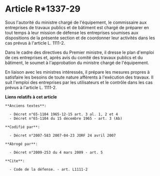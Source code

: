 # Article R*1337-29

Sous l'autorité du ministre chargé de l'équipement, le commissaire aux entreprises de travaux publics et de bâtiment est
chargé de préparer en tout temps à leur mission de défense les entreprises soumises aux dispositions de la présente section
et de coordonner leur activités dans les cas prévus à l'article L. 1111-2. 

Dans le cadre des directives du Premier ministre, il dresse le plan d'emploi de ces entreprises et, après avis du comité des
travaux publics et du bâtiment, le soumet à l'approbation du ministre chargé de l'équipement. 

En liaison avec les ministres intéressés, il prépare les mesures propres à satisfaire les besoins de toute nature afférents à
l'exécution des travaux. Il suit l'emploi des entreprises par les utilisateurs et le contrôle dans les cas prévus à l'article
L. 1111-2.

**Liens relatifs à cet article**

	**Anciens textes**:

	  - Décret n°65-1104 1965-12-15 art. 3 al. 1, 2 et 4
	  - Décret n°65-1104 du 15 décembre 1965 - art. 3 (Ab)

	**Codifié par**:

	  - Décret n°2007-583 2007-04-23 JORF 24 avril 2007

	**Abrogé par**:

	  - Décret n°2009-253 du 4 mars 2009 - art. 5

	**Cite**:

	  - Code de la défense. - art. L1111-2
